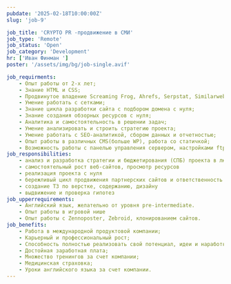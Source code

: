 ```yaml
---
pubdate: '2025-02-18T10:00:00Z'
slug: 'job-9'

job_title: 'CRYPTO PR -продвижение в СМИ'
job_type: 'Remote'
job_status: 'Open'
job_category: 'Development'
hr: ['Иван Финман ']
poster: '/assets/img/bg/job-single.avif'

job_requirments:
    - Опыт работы от 2-х лет;
    - Знание HTML и CSS;
    - Продвинутое владение Screaming Frog, Ahrefs, Serpstat, Similarweb и др.;
    - Умение работать с сетками;
    - Знание цикла разработки сайта с подбором домена с нуля;
    - Знание создания обзорных ресурсов с нуля;
    - Аналитика и самостоятельность в решении задач;
    - Умение анализировать и строить стратегию проекта;
    - Умение работать с SEO-аналитикой, сбором данных и отчетностью;
    - Опыт работы в различных CMS(больше WP), работа со статичкой;
    - Возможность работы с панелью управления сервером, настройками ftp, cloudflare, инструментами обработки текста — массовая генерация/обработка/сбор семантических сайтов.
job_responsibilities:
    - анализ и разработка стратегии и бюджетирования (СПБ) проекта в любом регионе с нуля
    - самостоятельный рост веб-сайтов, просмотр ресурсов
    - реализация проекта с нуля
    - бережливый цикл продвижения партнерских сайтов и ответственность за результат
    - создание ТЗ по верстке, содержанию, дизайну
    - выдвижение и проверка гипотез
job_upperrequirements:
    - Английский язык, желательно от уровня pre-intermediate.
    - Опыт работы в игровой нише
    - Опыт работы с Zennoposter, Zebroid, клонированием сайтов.
job_benefits:
    - Работа в международной продуктовой компании;
    - Карьерный и профессиональный рост;
    - Способность полностью реализовать свой потенциал, идеи и наработки;
    - Достойная заработная плата;
    - Множество тренингов за счет компании;
    - Медицинская страховка;
    - Уроки английского языка за счет компании.
---
```

